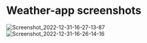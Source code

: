 # Weather-app screenshots
![Screenshot_2022-12-31-16-27-13-87](https://user-images.githubusercontent.com/111197710/210135103-f557f0e8-7c7f-4217-9285-06796d09fcb3.jpg)
![Screenshot_2022-12-31-16-26-14-16](https://user-images.githubusercontent.com/111197710/210135106-213bbe53-f25c-4648-a183-7da77f919c2c.jpg)
